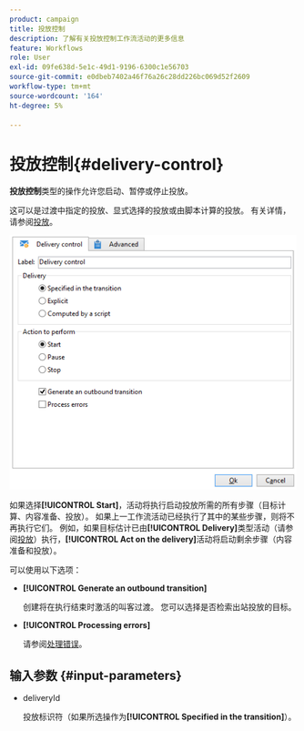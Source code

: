 ```yaml
---
product: campaign
title: 投放控制
description: 了解有关投放控制工作流活动的更多信息
feature: Workflows
role: User
exl-id: 09fe638d-5e1c-49d1-9196-6300c1e56703
source-git-commit: e0dbeb7402a46f76a26c28dd226bc069d52f2609
workflow-type: tm+mt
source-wordcount: '164'
ht-degree: 5%

---
```


# 投放控制{#delivery-control}

**投放控制**&#x200B;类型的操作允许您启动、暂停或停止投放。

这可以是过渡中指定的投放、显式选择的投放或由脚本计算的投放。 有关详情，请参阅[投放](delivery.md)。

![](assets/edit_diffusion_act.png)

如果选择&#x200B;**[!UICONTROL Start]**，活动将执行启动投放所需的所有步骤（目标计算、内容准备、投放）。 如果上一工作流活动已经执行了其中的某些步骤，则将不再执行它们。 例如，如果目标估计已由&#x200B;**[!UICONTROL Delivery]**&#x200B;类型活动（请参阅[投放](delivery.md)）执行，**[!UICONTROL Act on the delivery]**&#x200B;活动将启动剩余步骤（内容准备和投放）。

可以使用以下选项：

* **[!UICONTROL Generate an outbound transition]**

  创建将在执行结束时激活的叫客过渡。 您可以选择是否检索出站投放的目标。

* **[!UICONTROL Processing errors]**

  请参阅[处理错误](monitor-workflow-execution.md#processing-errors)。

## 输入参数 {#input-parameters}

* deliveryId

  投放标识符（如果所选操作为&#x200B;**[!UICONTROL Specified in the transition]**）。

